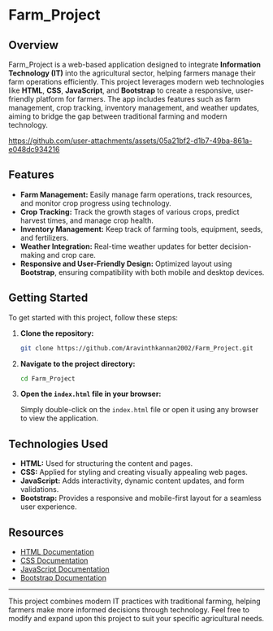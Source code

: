 # Farm_Project

## Overview

Farm_Project is a web-based application designed to integrate **Information Technology (IT)** into the agricultural sector, helping farmers manage their farm operations efficiently. This project leverages modern web technologies like **HTML**, **CSS**, **JavaScript**, and **Bootstrap** to create a responsive, user-friendly platform for farmers. The app includes features such as farm management, crop tracking, inventory management, and weather updates, aiming to bridge the gap between traditional farming and modern technology.


https://github.com/user-attachments/assets/05a21bf2-d1b7-49ba-861a-e048dc934216

## Features

- **Farm Management:** Easily manage farm operations, track resources, and monitor crop progress using technology.
- **Crop Tracking:** Track the growth stages of various crops, predict harvest times, and manage crop health.
- **Inventory Management:** Keep track of farming tools, equipment, seeds, and fertilizers.
- **Weather Integration:** Real-time weather updates for better decision-making and crop care.
- **Responsive and User-Friendly Design:** Optimized layout using **Bootstrap**, ensuring compatibility with both mobile and desktop devices.

## Getting Started

To get started with this project, follow these steps:

1. **Clone the repository:**

    ```bash
    git clone https://github.com/Aravinthkannan2002/Farm_Project.git
    ```

2. **Navigate to the project directory:**

    ```bash
    cd Farm_Project
    ```

3. **Open the `index.html` file in your browser:**

    Simply double-click on the `index.html` file or open it using any browser to view the application.

## Technologies Used

- **HTML:** Used for structuring the content and pages.
- **CSS:** Applied for styling and creating visually appealing web pages.
- **JavaScript:** Adds interactivity, dynamic content updates, and form validations.
- **Bootstrap:** Provides a responsive and mobile-first layout for a seamless user experience.

## Resources

- [HTML Documentation](https://developer.mozilla.org/en-US/docs/Web/HTML)
- [CSS Documentation](https://developer.mozilla.org/en-US/docs/Web/CSS)
- [JavaScript Documentation](https://developer.mozilla.org/en-US/docs/Web/JavaScript)
- [Bootstrap Documentation](https://getbootstrap.com/docs/5.3/getting-started/introduction/)

---

This project combines modern IT practices with traditional farming, helping farmers make more informed decisions through technology. Feel free to modify and expand upon this project to suit your specific agricultural needs.
